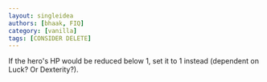 ```yaml
---
layout: singleidea
authors: [bhaak, FIQ]
category: [vanilla]
tags: [CONSIDER DELETE]
---
```

If the hero's HP would be reduced below 1, set it to 1 instead (dependent on Luck? Or Dexterity?).
